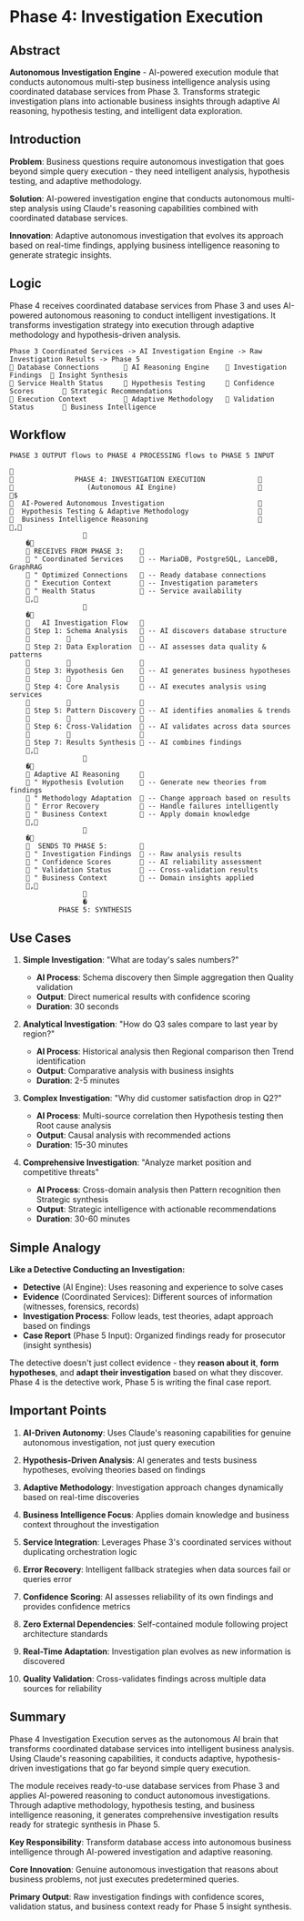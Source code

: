# Phase 4: Investigation Execution

## Abstract

**Autonomous Investigation Engine** - AI-powered execution module that conducts autonomous multi-step business intelligence analysis using coordinated database services from Phase 3. Transforms strategic investigation plans into actionable business insights through adaptive AI reasoning, hypothesis testing, and intelligent data exploration.

## Introduction

**Problem**: Business questions require autonomous investigation that goes beyond simple query execution - they need intelligent analysis, hypothesis testing, and adaptive methodology.

**Solution**: AI-powered investigation engine that conducts autonomous multi-step analysis using Claude's reasoning capabilities combined with coordinated database services.

**Innovation**: Adaptive autonomous investigation that evolves its approach based on real-time findings, applying business intelligence reasoning to generate strategic insights.

## Logic

Phase 4 receives coordinated database services from Phase 3 and uses AI-powered autonomous reasoning to conduct intelligent investigations. It transforms investigation strategy into execution through adaptive methodology and hypothesis-driven analysis.

```
Phase 3 Coordinated Services -> AI Investigation Engine -> Raw Investigation Results -> Phase 5
   Database Connections         AI Reasoning Engine       Investigation Findings     Insight Synthesis
   Service Health Status        Hypothesis Testing        Confidence Scores          Strategic Recommendations  
   Execution Context            Adaptive Methodology      Validation Status          Business Intelligence
```

## Workflow

```
PHASE 3 OUTPUT flows to PHASE 4 PROCESSING flows to PHASE 5 INPUT

                                                             
               PHASE 4: INVESTIGATION EXECUTION             
                  (Autonomous AI Engine)                    
                                                             $
  AI-Powered Autonomous Investigation                       
  Hypothesis Testing & Adaptive Methodology                 
  Business Intelligence Reasoning                           
                 ,                                           
                  
                 �             
     RECEIVES FROM PHASE 3:     
     " Coordinated Services     -- MariaDB, PostgreSQL, LanceDB, GraphRAG
     " Optimized Connections    -- Ready database connections
     " Execution Context        -- Investigation parameters
     " Health Status            -- Service availability
                 ,             
                  
                 �             
       AI Investigation Flow   
     Step 1: Schema Analysis    -- AI discovers database structure
                              
     Step 2: Data Exploration   -- AI assesses data quality & patterns
                              
     Step 3: Hypothesis Gen     -- AI generates business hypotheses
                              
     Step 4: Core Analysis      -- AI executes analysis using services
                              
     Step 5: Pattern Discovery  -- AI identifies anomalies & trends
                              
     Step 6: Cross-Validation   -- AI validates across data sources
                              
     Step 7: Results Synthesis  -- AI combines findings
                 ,             
                  
                 �             
     Adaptive AI Reasoning     
     " Hypothesis Evolution     -- Generate new theories from findings
     " Methodology Adaptation   -- Change approach based on results  
     " Error Recovery           -- Handle failures intelligently
     " Business Context         -- Apply domain knowledge
                 ,             
                  
                 �             
      SENDS TO PHASE 5:        
     " Investigation Findings   -- Raw analysis results
     " Confidence Scores        -- AI reliability assessment
     " Validation Status        -- Cross-validation results
     " Business Context         -- Domain insights applied
                 ,             
                  
                  �
            PHASE 5: SYNTHESIS
```

## Use Cases

1. **Simple Investigation**: "What are today's sales numbers?"
   - **AI Process**: Schema discovery then Simple aggregation then Quality validation
   - **Output**: Direct numerical results with confidence scoring
   - **Duration**: 30 seconds

2. **Analytical Investigation**: "How do Q3 sales compare to last year by region?"
   - **AI Process**: Historical analysis then Regional comparison then Trend identification
   - **Output**: Comparative analysis with business insights
   - **Duration**: 2-5 minutes

3. **Complex Investigation**: "Why did customer satisfaction drop in Q2?"
   - **AI Process**: Multi-source correlation then Hypothesis testing then Root cause analysis
   - **Output**: Causal analysis with recommended actions
   - **Duration**: 15-30 minutes

4. **Comprehensive Investigation**: "Analyze market position and competitive threats"
   - **AI Process**: Cross-domain analysis then Pattern recognition then Strategic synthesis
   - **Output**: Strategic intelligence with actionable recommendations
   - **Duration**: 30-60 minutes

## Simple Analogy

**Like a Detective Conducting an Investigation:**

- **Detective** (AI Engine): Uses reasoning and experience to solve cases
- **Evidence** (Coordinated Services): Different sources of information (witnesses, forensics, records)
- **Investigation Process**: Follow leads, test theories, adapt approach based on findings
- **Case Report** (Phase 5 Input): Organized findings ready for prosecutor (insight synthesis)

The detective doesn't just collect evidence - they **reason about it**, **form hypotheses**, and **adapt their investigation** based on what they discover. Phase 4 is the detective work, Phase 5 is writing the final case report.

## Important Points

1. **AI-Driven Autonomy**: Uses Claude's reasoning capabilities for genuine autonomous investigation, not just query execution

2. **Hypothesis-Driven Analysis**: AI generates and tests business hypotheses, evolving theories based on findings

3. **Adaptive Methodology**: Investigation approach changes dynamically based on real-time discoveries

4. **Business Intelligence Focus**: Applies domain knowledge and business context throughout the investigation

5. **Service Integration**: Leverages Phase 3's coordinated services without duplicating orchestration logic

6. **Error Recovery**: Intelligent fallback strategies when data sources fail or queries error

7. **Confidence Scoring**: AI assesses reliability of its own findings and provides confidence metrics

8. **Zero External Dependencies**: Self-contained module following project architecture standards

9. **Real-Time Adaptation**: Investigation plan evolves as new information is discovered

10. **Quality Validation**: Cross-validates findings across multiple data sources for reliability

## Summary

Phase 4 Investigation Execution serves as the autonomous AI brain that transforms coordinated database services into intelligent business analysis. Using Claude's reasoning capabilities, it conducts adaptive, hypothesis-driven investigations that go far beyond simple query execution.

The module receives ready-to-use database services from Phase 3 and applies AI-powered reasoning to conduct autonomous investigations. Through adaptive methodology, hypothesis testing, and business intelligence reasoning, it generates comprehensive investigation results ready for strategic synthesis in Phase 5.

**Key Responsibility**: Transform database access into autonomous business intelligence through AI-powered investigation and adaptive reasoning.

**Core Innovation**: Genuine autonomous investigation that reasons about business problems, not just executes predetermined queries.

**Primary Output**: Raw investigation findings with confidence scores, validation status, and business context ready for Phase 5 insight synthesis.